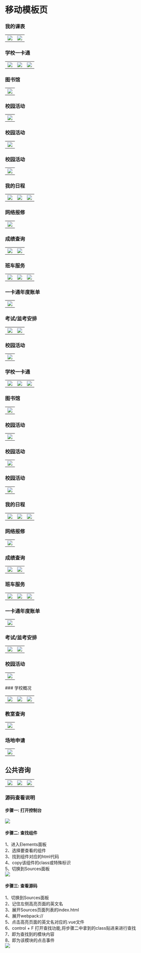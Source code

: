 # 移动模板页

### 我的课表
<table>
	<tr>
		<td>
			<a href="http://res.wisedu.com:9090/mobile-template/index.html?project=mySchoolTimetable&key=index" target="_blank">
			<img src="http://res.wisedu.com:9090/mobile-template/templates/images/mySchoolTimetable/1.png">
			</a>
		</td>
		<td>
            <a href="http://res.wisedu.com:9090/mobile-template/index.html?project=mySchoolTimetable&key=classinfo" target="_blank">
            <img src="http://res.wisedu.com:9090/mobile-template/templates/images/mySchoolTimetable/3.png">
            </a>
        </td>
	</tr>
</table>

### 学校一卡通
<table>
	<tr>
		<td>
			<a href="http://res.wisedu.com:9090/mobile-template/index.html?project=schoolOneCard&key=index" target="_blank">
			<img src="http://res.wisedu.com:9090/mobile-template/templates/images/schoolOneCard/index.png">
			</a>
		</td>
		<td>
            <a href="http://res.wisedu.com:9090/mobile-template/index.html?project=schoolOneCard&key=bill" target="_blank">
            <img src="http://res.wisedu.com:9090/mobile-template/templates/images/schoolOneCard/bill.png">
            </a>
        </td>
        <td>
            <a href="http://res.wisedu.com:9090/mobile-template/index.html?project=schoolOneCard&key=recharge" target="_blank">
            <img src="http://res.wisedu.com:9090/mobile-template/templates/images/schoolOneCard/recharge.png">
            </a>
        </td>
	</tr>
</table>

### 图书馆
<table>
	<tr>
		<td>
			<a href="http://res.wisedu.com:9090/mobile-template/index.html?project=library&key=index" target="_blank">
			<img src="http://res.wisedu.com:9090/mobile-template/templates/images/library/index.png">
			</a>
		</td>
	</tr>
</table>

### 校园活动
<table>
	<tr>
		<td>
			<a href="http://res.wisedu.com:9090/mobile-template/index.html?project=campus_life_share&key=index" target="_blank">
			<img src="http://res.wisedu.com:9090/mobile-template/templates/images/campus_life_share/index.png">
			</a>
		</td>
	</tr>
</table>

### 校园活动
<table>
	<tr>
		<td>
			<a href="http://res.wisedu.com:9090/mobile-template/index.html?project=campus_life&key=index" target="_blank">
			<img src="http://res.wisedu.com:9090/mobile-template/templates/images/campus_life/index.png">
			</a>
		</td>
	</tr>
</table>

### 校园活动
<table>
	<tr>
		<td>
			<a href="http://res.wisedu.com:9090/mobile-template/index.html?project=campusActive&key=index" target="_blank">
			<img src="http://res.wisedu.com:9090/mobile-template/templates/images/campusActive/index.png">
			</a>
		</td>
	</tr>
</table>

### 我的日程
<table>
	<tr>
		<td>
			<a href="http://res.wisedu.com:9090/mobile-template/index.html?project=myschedulenew&key=index" target="_blank">
			<img src="http://res.wisedu.com:9090/mobile-template/templates/images/myschedulenew/index.png">
			</a>
		</td>
		<td>
            <a href="http://res.wisedu.com:9090/mobile-template/index.html?project=myschedulenew&key=scheduleInfo" target="_blank">
            <img src="http://res.wisedu.com:9090/mobile-template/templates/images/myschedulenew/scheduleInfo.png">
            </a>
        </td>
        <td>
            <a href="http://res.wisedu.com:9090/mobile-template/index.html?project=myschedulenew&key=editSchedule" target="_blank">
            <img src="http://res.wisedu.com:9090/mobile-template/templates/images/myschedulenew/editSchedule.png">
            </a>
        </td>
	</tr>
</table>

### 网络报修
<table>
	<tr>
		<td>
			<a href="http://res.wisedu.com:9090/mobile-template/index.html?project=networkRepair&key=index" target="_blank">
			<img src="http://res.wisedu.com:9090/mobile-template/templates/images/networkRepair/index.png">
			</a>
		</td>
	</tr>
</table>

### 成绩查询
<table>
	<tr>
		<td>
			<a href="http://res.wisedu.com:9090/mobile-template/index.html?project=gradesQuery&key=index" target="_blank">
			<img src="http://res.wisedu.com:9090/mobile-template/templates/images/gradesQuery/index.png">
			</a>
		</td>
		<td>
        	<a href="http://res.wisedu.com:9090/mobile-template/index.html?project=gradesQuery&key=gradePoint" target="_blank">
        	<img src="http://res.wisedu.com:9090/mobile-template/templates/images/gradesQuery/gradePoint.png">
        	</a>
        </td>
	</tr>
</table>

### 班车服务
<table>
	<tr>
		<td>
			<a href="http://res.wisedu.com:9090/mobile-template/index.html?project=busService&key=index" target="_blank">
			<img src="http://res.wisedu.com:9090/mobile-template/templates/images/busService/index.png">
			</a>
		</td>
		<td>
        	<a href="http://res.wisedu.com:9090/mobile-template/index.html?project=busService&key=lineDetail" target="_blank">
        	<img src="http://res.wisedu.com:9090/mobile-template/templates/images/busService/lineDetail.png">
        	</a>
        </td>
        <td>
            <a href="http://res.wisedu.com:9090/mobile-template/index.html?project=busService&key=directionDetail" target="_blank">
            <img src="http://res.wisedu.com:9090/mobile-template/templates/images/busService/directionDetail.png">
            </a>
        </td>
	</tr>
</table>

### 一卡通年度账单
<table>
	<tr>
		<td>
			<a href="http://res.wisedu.com:9090/mobile-template/index.html?project=yearbill&key=index" target="_blank">
			<img src="http://res.wisedu.com:9090/mobile-template/templates/images/yearbill/index.png">
			</a>
		</td>
	</tr>
</table>

### 考试/监考安排
<table>
	<tr>
		<td>
			<a href="http://res.wisedu.com:9090/mobile-template/index.html?project=examArrange&key=index" target="_blank">
			<img src="http://res.wisedu.com:9090/mobile-template/templates/images/examArrange/index.png">
			</a>
		</td>
		<td>
        	<a href="http://res.wisedu.com:9090/mobile-template/index.html?project=examArrange&key=detail" target="_blank">
        	<img src="http://res.wisedu.com:9090/mobile-template/templates/images/examArrange/detail.png">
        	</a>
        </td>
	</tr>
</table>

### 校园活动
<table>
	<tr>
		<td>
			<a href="http://res.wisedu.com:9090/mobile-template/index.html?project=mobileCampusLife&key=index" target="_blank">
			<img src="http://res.wisedu.com:9090/mobile-template/templates/images/mobileCampusLife/index.png">
			</a>
		</td>
	</tr>
</table>

### 学校一卡通
<table>
	<tr>
		<td>
			<a href="http://res.wisedu.com:9090/mobile-template/index.html?project=schoolOneCard&key=index" target="_blank">
			<img src="http://res.wisedu.com:9090/mobile-template/templates/images/schoolOneCard/index.png">
			</a>
		</td>
		<td>
            <a href="http://res.wisedu.com:9090/mobile-template/index.html?project=schoolOneCard&key=bill" target="_blank">
            <img src="http://res.wisedu.com:9090/mobile-template/templates/images/schoolOneCard/bill.png">
            </a>
        </td>
        <td>
            <a href="http://res.wisedu.com:9090/mobile-template/index.html?project=schoolOneCard&key=recharge" target="_blank">
            <img src="http://res.wisedu.com:9090/mobile-template/templates/images/schoolOneCard/recharge.png">
            </a>
        </td>
	</tr>
</table>

### 图书馆
<table>
	<tr>
		<td>
			<a href="http://res.wisedu.com:9090/mobile-template/index.html?project=library&key=index" target="_blank">
			<img src="http://res.wisedu.com:9090/mobile-template/templates/images/library/index.png">
			</a>
		</td>
	</tr>
</table>

### 校园活动
<table>
	<tr>
		<td>
			<a href="http://res.wisedu.com:9090/mobile-template/index.html?project=campus_life_share&key=index" target="_blank">
			<img src="http://res.wisedu.com:9090/mobile-template/templates/images/campus_life_share/index.png">
			</a>
		</td>
	</tr>
</table>

### 校园活动
<table>
	<tr>
		<td>
			<a href="http://res.wisedu.com:9090/mobile-template/index.html?project=campus_life&key=index" target="_blank">
			<img src="http://res.wisedu.com:9090/mobile-template/templates/images/campus_life/index.png">
			</a>
		</td>
	</tr>
</table>

### 校园活动
<table>
	<tr>
		<td>
			<a href="http://res.wisedu.com:9090/mobile-template/index.html?project=campusActive&key=index" target="_blank">
			<img src="http://res.wisedu.com:9090/mobile-template/templates/images/campusActive/index.png">
			</a>
		</td>
	</tr>
</table>

### 我的日程
<table>
	<tr>
		<td>
			<a href="http://res.wisedu.com:9090/mobile-template/index.html?project=myschedulenew&key=index" target="_blank">
			<img src="http://res.wisedu.com:9090/mobile-template/templates/images/myschedulenew/index.png">
			</a>
		</td>
		<td>
            <a href="http://res.wisedu.com:9090/mobile-template/index.html?project=myschedulenew&key=scheduleInfo" target="_blank">
            <img src="http://res.wisedu.com:9090/mobile-template/templates/images/myschedulenew/scheduleInfo.png">
            </a>
        </td>
        <td>
            <a href="http://res.wisedu.com:9090/mobile-template/index.html?project=myschedulenew&key=editSchedule" target="_blank">
            <img src="http://res.wisedu.com:9090/mobile-template/templates/images/myschedulenew/editSchedule.png">
            </a>
        </td>
	</tr>
</table>

### 网络报修
<table>
	<tr>
		<td>
			<a href="http://res.wisedu.com:9090/mobile-template/index.html?project=networkRepair&key=index" target="_blank">
			<img src="http://res.wisedu.com:9090/mobile-template/templates/images/networkRepair/index.png">
			</a>
		</td>
	</tr>
</table>

### 成绩查询
<table>
	<tr>
		<td>
			<a href="http://res.wisedu.com:9090/mobile-template/index.html?project=gradesQuery&key=index" target="_blank">
			<img src="http://res.wisedu.com:9090/mobile-template/templates/images/gradesQuery/index.png">
			</a>
		</td>
		<td>
        	<a href="http://res.wisedu.com:9090/mobile-template/index.html?project=gradesQuery&key=gradePoint" target="_blank">
        	<img src="http://res.wisedu.com:9090/mobile-template/templates/images/gradesQuery/gradePoint.png">
        	</a>
        </td>
	</tr>
</table>

### 班车服务
<table>
	<tr>
		<td>
			<a href="http://res.wisedu.com:9090/mobile-template/index.html?project=busService&key=index" target="_blank">
			<img src="http://res.wisedu.com:9090/mobile-template/templates/images/busService/index.png">
			</a>
		</td>
		<td>
        	<a href="http://res.wisedu.com:9090/mobile-template/index.html?project=busService&key=lineDetail" target="_blank">
        	<img src="http://res.wisedu.com:9090/mobile-template/templates/images/busService/lineDetail.png">
        	</a>
        </td>
        <td>
            <a href="http://res.wisedu.com:9090/mobile-template/index.html?project=busService&key=directionDetail" target="_blank">
            <img src="http://res.wisedu.com:9090/mobile-template/templates/images/busService/directionDetail.png">
            </a>
        </td>
	</tr>
</table>

### 一卡通年度账单
<table>
	<tr>
		<td>
			<a href="http://res.wisedu.com:9090/mobile-template/index.html?project=yearbill&key=index" target="_blank">
			<img src="http://res.wisedu.com:9090/mobile-template/templates/images/yearbill/index.png">
			</a>
		</td>
	</tr>
</table>

### 考试/监考安排
<table>
	<tr>
		<td>
			<a href="http://res.wisedu.com:9090/mobile-template/index.html?project=examArrange&key=index" target="_blank">
			<img src="http://res.wisedu.com:9090/mobile-template/templates/images/examArrange/index.png">
			</a>
		</td>
		<td>
        	<a href="http://res.wisedu.com:9090/mobile-template/index.html?project=examArrange&key=detail" target="_blank">
        	<img src="http://res.wisedu.com:9090/mobile-template/templates/images/examArrange/detail.png">
        	</a>
        </td>
	</tr>
</table>

### 校园活动
<table>
	<tr>
		<td>
			<a href="http://res.wisedu.com:9090/mobile-template/index.html?project=mobileCampusLife&key=index" target="_blank">
			<img src="http://res.wisedu.com:9090/mobile-template/templates/images/mobileCampusLife/index.png">
			</a>
		</td>
	</tr>
</table>
### 学校概况
<table>
	<tr>
		<td>
			<a href="http://res.wisedu.com:9090/mobile-template/index.html?project=schooloverview&key=index" target="_blank">
			<img src="http://res.wisedu.com:9090/mobile-template/templates/images/schooloverview/2.png">
			</a>
		</td>
		<td>
            <a href="http://res.wisedu.com:9090/mobile-template/index.html?project=schooloverview&key=index" target="_blank">
            <img src="http://res.wisedu.com:9090/mobile-template/templates/images/schooloverview/3.png">
            </a>
        </td>
        <td>
             <a href="http://res.wisedu.com:9090/mobile-template/index.html?project=schooloverview&key=index" target="_blank">
             <img src="http://res.wisedu.com:9090/mobile-template/templates/images/schooloverview/4.png">
             </a>
        </td>
	</tr>
</table>

### 教室查询
<table>
	<tr>
		<td>
			<a href="http://res.wisedu.com:9090/mobile-template/index.html?project=queryRoom&key=index" target="_blank">
			<img src="http://res.wisedu.com:9090/mobile-template/templates/images/queryRoom/1.png">
			</a>
		</td>
	</tr>
</table>

### 场地申请
<table>
	<tr>
		<td>
			<a href="http://res.wisedu.com:9090/mobile-template/index.html?project=venueApply&key=index" target="_blank">
			<img src="http://res.wisedu.com:9090/mobile-template/templates/images/venueApply/1.png">
			</a>
		</td>
	</tr>
</table>

## 公共咨询
<table>
	<tr>
		<td>
			<a href="http://res.wisedu.com:9090/mobile-template/index.html?project=onlineConsultation&key=index" target="_blank">
			<img src="http://res.wisedu.com:9090/mobile-template/templates/images/onlineConsultation/1.png">
			</a>
		</td>
		<td>
        	<a href="http://res.wisedu.com:9090/mobile-template/index.html?project=onlineConsultation&key=post" target="_blank">
        	<img src="http://res.wisedu.com:9090/mobile-template/templates/images/onlineConsultation/2.png">
        	</a>
        </td>
        <td>
            <a href="http://res.wisedu.com:9090/mobile-template/index.html?project=onlineConsultation&key=commonProblem" target="_blank">
            <img src="http://res.wisedu.com:9090/mobile-template/templates/images/onlineConsultation/3.png">
            </a>
         </td>
	</tr>
</table>







### 源码查看说明

#### 步骤一: 打开控制台

<img src="http://res.wisedu.com:9090/mobile-template/src/images/options/2.png">

#### 步骤二: 查找组件
<div>1、进入Elements面板</div>
<div>2、选择要查看的组件</div>
<div>3、找到组件对应的html代码</div>
<div>4、copy该组件的class或特殊标识</div>
<div>5、切换到Sources面板</div>
<img src="http://res.wisedu.com:9090/mobile-template/src/images/options/3.png">

#### 步骤三: 查看源码
<div>1、切换到Sources面板</div>
<div>2、记住左侧高亮页面的英文名</div>
<div>3、展开Sources页面列表的index.html</div>
<div>4、展开webpack://</div>
<div>5、点击高亮页面的英文名对应的.vue文件</div>
<div>6、control + F 打开查找功能,将步骤二中拿到的class贴进来进行查找</div>
<div>7、即为查找到的模块内容</div>
<div>8、即为该模块的点击事件</div>
<img src="http://res.wisedu.com:9090/mobile-template/src/images/options/4.png">
